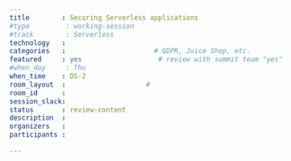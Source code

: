 ```yaml
---
title        : Securing Serverless applications
#type         : working-session
#track        : Serverless
technology   :
categories   :                      # GDPR, Juice Shop, etc.
featured     : yes                   # review with summit team "yes"
#when_day     : Thu
when_time    : DS-2
room_layout  :                    #
room_id      :
session_slack:
status       : review-content
description  :
organizers   :
participants :

---
```


<!--(add intro)

## WHY

(...)

## What

(...)

## Outcomes

(...)

## References

(...)-->
